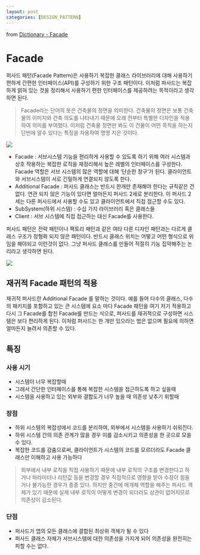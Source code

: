 ```yaml
---
layout: post
categories: [DESIGN_PATTERN]
---
```

from [Dictionary - Facade](https://github.com/newkayak12/Dictionary/blob/master/java/designPattern/05.Facade.md)


# Facade
퍼사드 패턴(Facade Pattern)은 사용하기 복잡한 클래스 라이브러리에 대해 사용하기 편하게 간편한 인터페이스(API)를 구성하기 위한 구조 패턴이다.
이처럼 파사드는 복잡하게 얽혀 있는 것을 정리해서 사용하기 편한 인터페이스를 제공하려는 목적이라고 생각하면 된다.

>
> Facade라는 단어의 뜻은 건축물의 정면을 의미한다.
> 건축물의 정면은 보통 건축물의 이미지와 건축 의도를 나타내기 때문에 오래 전부터 특별한 디자인을 적용하여 의미를 부여했다.
> 이처럼 건축물 정면만 봐도 이 건물이 어떤 목적을 하는지 단번에 알수 있다는 특징을 차용하여 명명 지은 것이다.
> 

![](/assets/img/facade.png)

- Facade : 서브시스템 기능을 편리하게 사용할 수 있도록 하기 위해 여러 시스템과 상호 작용하는 복잡한 로직을 재정리해서 높은 레벨의 인터페이스를 구성한다. Facade 역할은 서브 시스템의 많은 역할에 대해 ‘단순한 창구’가 된다. 클라이언트와 서브시스템이 서로 긴밀하게 연결되지 않도록 한다.
- Additional Facade : 퍼사드 클래스는 반드시 한개만 존재해야 한다는 규칙같은 건 없다. 연관 되지 않은 기능이 있다면 얼마든지 퍼사드 2세로 분리한다. 이 퍼사드 2세는 다른 퍼사드에서 사용할 수도 있고 클라이언트에서 직접 접근할 수도 있다.
- SubSystem(하위 시스템) : 수십 가지 라이브러리 혹은 클래스들
- Client : 서브 시스템에 직접 접근하는 대신 Facade를 사용한다.

퍼사드 패턴은 전략 패턴이나 팩토리 패턴과 같은 여타 다른 디자인 패턴과는 다르게 클래스 구조가 정형화 되지 않은 패턴이다.
반드시 클래스 위치는 어떻고 어떤 형식으로 위임을 해야되고 이런것이 없다. 그냥 퍼사드 클래스를 만들어 적절히 기능 집약해주는 논리라고 생각하면 된다.

![](/assets/img/flyWeight2.png)

## 재귀적 Facade 패턴의 적용
재귀적 퍼사드란 Additional Facade 를 말하는 것이다. 예를 들어 다수의 클래스, 다수의 패키지를 포함하고 있는 큰 시스템에 요소 마다 Facade 패턴을 여기 저기 적용하고 다시 그 Facade를 합친 Facade를 만드는 식으로,
퍼사드를 재귀적으로 구성하면 시스템은 보다 편리하게 된다. 이처럼 퍼사드는 한 개만 있으라는 법은 없으며 필요에 의하면 얼마든지 늘려서 의존할 수 있다.

## 특징
### 사용 시기
- 시스템이 너무 복잡할때
- 그래서 간단한 인터페이스를 통해 복잡한 시스템을 접근하도록 하고 싶을때
- 시스템을 사용하고 있는 외부와 결합도가 너무 높을 때 의존성 낮추기 위할때

### 장점
- 하위 시스템의 복잡성에서 코드를 분리하여, 외부에서 시스템을 사용하기 쉬워진다.
- 하위 시스템 간의 의존 관계가 많을 경우 이를 감소시키고 의존성을 한 곳으로 모을 수 있다.
- 복잡한 코드를 감춤으로써, 클라이언트가 시스템의 코드를 모르더라도 Facade 클래스만 이해하고 사용 가능하다

>
> 외부에서 내부 로직을 직접 사용하기 때문에 내부 로직의 구조를 변경한다고 하거나 파라미터나 리턴값 등을 변경할 경우 직접적으로 영향을 받아 수정이 힘들거나
> 불가능한 경우가 종종 있다. 하지만 중간에 매개체 역할을 해주는 퍼사드 객체가 있기 때문에 실제 내부 로직이 어떻게 변경이 되더라도 상관이 없어지므로 의존성이 감소된다.
> 

### 단점
- 퍼사드가 앱의 모든 클래스에 결합된 최상위 객체가 될 수 있다
- 퍼사드 클래스 자체가 서브시스템에 대한 의존성을 가지게 되어 의존성을 완전히는 피할 수는 없다.